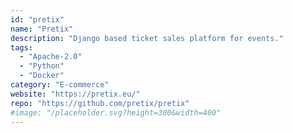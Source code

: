 ```yaml
---
id: "pretix"
name: "Pretix"
description: "Django based ticket sales platform for events."
tags:
  - "Apache-2.0"
  - "Python"
  - "Docker"
category: "E-commerce"
website: "https://pretix.eu/"
repo: "https://github.com/pretix/pretix"
#image: "/placeholder.svg?height=300&width=400"
---
```


